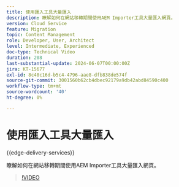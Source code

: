 ```yaml
---
title: 使用匯入工具大量匯入
description: 瞭解如何在網站移轉期間使用AEM Importer工具大量匯入網頁。
version: Cloud Service
feature: Migration
topic: Content Management
role: Developer, User, Architect
level: Intermediate, Experienced
doc-type: Technical Video
duration: 208
last-substantial-update: 2024-06-07T00:00:00Z
jira: KT-15677
exl-id: 8c40c16d-b5c4-4796-aae8-dfb838de574f
source-git-commit: 3001560b62cb4dbec92179a9db42abd84590c400
workflow-type: tm+mt
source-wordcount: '40'
ht-degree: 0%

---
```


# 使用匯入工具大量匯入

{{edge-delivery-services}}

瞭解如何在網站移轉期間使用AEM Importer工具大量匯入網頁。

>[!VIDEO](https://video.tv.adobe.com/v/3429597/?learn=on)
